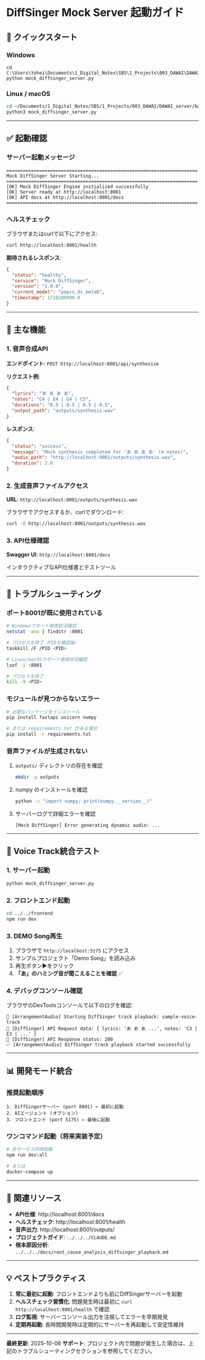 # DiffSinger Mock Server 起動ガイド

## 🚀 クイックスタート

### Windows

```batch
cd C:\Users\Yohei\Documents\1_Digital_Notes\SBS\1_Projects\003_DAWAI\DAWAI_server\backend\diffsinger
python mock_diffsinger_server.py
```

### Linux / macOS

```bash
cd ~/Documents/1_Digital_Notes/SBS/1_Projects/003_DAWAI/DAWAI_server/backend/diffsinger
python3 mock_diffsinger_server.py
```

---

## ✅ 起動確認

### サーバー起動メッセージ

```
======================================================================
Mock DiffSinger Server Starting...
======================================================================
[OK] Mock DiffSinger Engine initialized successfully
[OK] Server ready at http://localhost:8001
[OK] API docs at http://localhost:8001/docs
======================================================================
```

### ヘルスチェック

ブラウザまたはcurlで以下にアクセス:

```bash
curl http://localhost:8001/health
```

**期待されるレスポンス**:
```json
{
  "status": "healthy",
  "service": "Mock DiffSinger",
  "version": "1.0.0",
  "current_model": "popcs_ds_beta6",
  "timestamp": 1728200000.0
}
```

---

## 🎤 主な機能

### 1. 音声合成API

**エンドポイント**: `POST http://localhost:8001/api/synthesize`

**リクエスト例**:
```json
{
  "lyrics": "あ あ あ あ",
  "notes": "C4 | E4 | G4 | C5",
  "durations": "0.5 | 0.5 | 0.5 | 0.5",
  "output_path": "outputs/synthesis.wav"
}
```

**レスポンス**:
```json
{
  "status": "success",
  "message": "Mock synthesis completed for 'あ あ あ あ' (4 notes)",
  "audio_path": "http://localhost:8001/outputs/synthesis.wav",
  "duration": 2.0
}
```

### 2. 生成音声ファイルアクセス

**URL**: `http://localhost:8001/outputs/synthesis.wav`

ブラウザでアクセスするか、curlでダウンロード:
```bash
curl -O http://localhost:8001/outputs/synthesis.wav
```

### 3. API仕様確認

**Swagger UI**: `http://localhost:8001/docs`

インタラクティブなAPI仕様書とテストツール

---

## 🔧 トラブルシューティング

### ポート8001が既に使用されている

```bash
# Windowsでポート使用状況確認
netstat -ano | findstr :8001

# プロセスを終了（PIDを確認後）
taskkill /F /PID <PID>

# Linux/macOSでポート使用状況確認
lsof -i :8001

# プロセスを終了
kill -9 <PID>
```

### モジュールが見つからないエラー

```bash
# 必要なパッケージをインストール
pip install fastapi uvicorn numpy

# または requirements.txt がある場合
pip install -r requirements.txt
```

### 音声ファイルが生成されない

1. `outputs/` ディレクトリの存在を確認
   ```bash
   mkdir -p outputs
   ```

2. numpy のインストールを確認
   ```bash
   python -c "import numpy; print(numpy.__version__)"
   ```

3. サーバーログで詳細エラーを確認
   ```
   [Mock DiffSinger] Error generating dynamic audio: ...
   ```

---

## 🎯 Voice Track統合テスト

### 1. サーバー起動
```bash
python mock_diffsinger_server.py
```

### 2. フロントエンド起動
```bash
cd ../../frontend
npm run dev
```

### 3. DEMO Song再生
1. ブラウザで `http://localhost:5175` にアクセス
2. サンプルプロジェクト「Demo Song」を読み込み
3. 再生ボタン▶️をクリック
4. **「あ」のハミング音が聞こえることを確認** ✅

### 4. デバッグコンソール確認

ブラウザのDevToolsコンソールで以下のログを確認:

```
🎤 [ArrangementAudio] Starting DiffSinger track playback: sample-voice-track
🎤 [DiffSinger] API Request data: { lyrics: 'あ あ あ ...', notes: 'C3 | E3 | ...' }
🎤 [DiffSinger] API Response status: 200
✅ [ArrangementAudio] DiffSinger track playback started successfully
```

---

## 📊 開発モード統合

### 推奨起動順序

```
1. DiffSingerサーバー (port 8001) ← 最初に起動
2. AIエージェント (オプション)
3. フロントエンド (port 5175) ← 最後に起動
```

### ワンコマンド起動（将来実装予定）

```bash
# 全サービス同時起動
npm run dev:all

# または
docker-compose up
```

---

## 🔗 関連リソース

- **API仕様**: http://localhost:8001/docs
- **ヘルスチェック**: http://localhost:8001/health
- **音声出力**: http://localhost:8001/outputs/
- **プロジェクトガイド**: `../../../CLAUDE.md`
- **根本原因分析**: `../../../docs/root_cause_analysis_diffsinger_playback.md`

---

## 💡 ベストプラクティス

1. **常に最初に起動**: フロントエンドよりも前にDiffSingerサーバーを起動
2. **ヘルスチェック習慣化**: 問題発生時は最初に `curl http://localhost:8001/health` で確認
3. **ログ監視**: サーバーコンソール出力を注視してエラーを早期発見
4. **定期再起動**: 長時間開発時は定期的にサーバーを再起動して安定性維持

---

**最終更新**: 2025-10-06
**サポート**: プロジェクト内で問題が発生した場合は、上記のトラブルシューティングセクションを参照してください。
